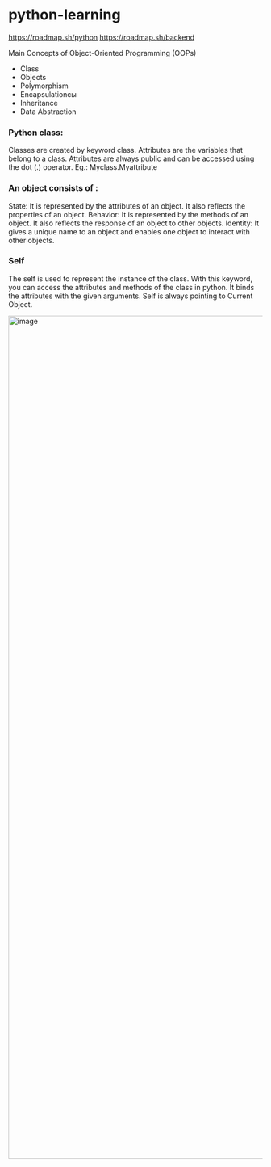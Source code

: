 # python-learning


https://roadmap.sh/python
https://roadmap.sh/backend

Main Concepts of Object-Oriented Programming (OOPs) 
- Class
- Objects
- Polymorphism
- Encapsulationсы
- Inheritance
- Data Abstraction

### Python class:  

Classes are created by keyword class.
Attributes are the variables that belong to a class.
Attributes are always public and can be accessed using the dot (.) operator. Eg.: Myclass.Myattribute

### An object consists of :

State: It is represented by the attributes of an object. It also reflects the properties of an object.
Behavior: It is represented by the methods of an object. It also reflects the response of an object to other objects.
Identity: It gives a unique name to an object and enables one object to interact with other objects.

### Self

The self is used to represent the instance of the class. With this keyword, you can access the attributes and methods of the class in python. It binds the attributes with the given arguments. 
Self is always pointing to Current Object.



<img width="1669" alt="image" src="https://user-images.githubusercontent.com/52755167/199509913-5d4b1ef2-13ec-4ae5-b88f-68bf82fa5911.png">